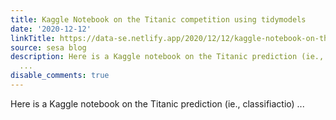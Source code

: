 ```yaml
---
title: Kaggle Notebook on the Titanic competition using tidymodels
date: '2020-12-12'
linkTitle: https://data-se.netlify.app/2020/12/12/kaggle-notebook-on-the-titanic-competition-using-tidymodels/
source: sesa blog
description: Here is a Kaggle notebook on the Titanic prediction (ie., classifiactio)
  ...
disable_comments: true
---
```

Here is a Kaggle notebook on the Titanic prediction (ie., classifiactio) ...